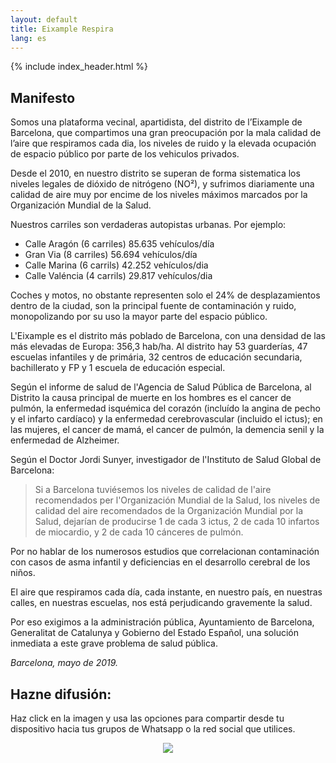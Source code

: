 ```yaml
---
layout: default
title: Eixample Respira
lang: es
---
```


{% include index_header.html %}

## Manifesto

Somos una plataforma vecinal, apartidista, del distrito de l’Eixample de Barcelona, que compartimos una gran preocupación por la mala calidad de l’aire que respiramos cada dia, los niveles de ruido y la elevada ocupación de espacio público por parte de los vehiculos privados.

Desde el 2010, en nuestro distrito se superan de forma sistematica los niveles legales de dióxido de nitrógeno (NO²), y sufrimos diariamente una calidad de aire muy por encime de los niveles máximos marcados por la Organización Mundial de la Salud. 

Nuestros carriles son verdaderas autopistas urbanas. Por ejemplo: 
- Calle Aragón (6 carriles) 85.635 vehículos/día
- Gran Via (8 carriles) 56.694 vehículos/día
- Calle Marina (6 carrils) 42.252 vehículos/dia
- Calle Valéncia (4 carrils) 29.817 vehículos/dia

Coches y motos, no obstante representen solo el 24% de desplazamientos dentro de la ciudad, son la principal fuente de contaminación y ruido, monopolizando por su uso la mayor parte del espacio público.  

L'Eixample es el distrito más poblado de Barcelona, con una densidad de las más elevadas de Europa: 356,3 hab/ha. Al distrito hay 53 guarderías, 47 escuelas infantiles y de primária, 32 centros de educación secundaria, bachillerato y FP y 1 escuela de educación especial. 

Según el informe de salud de l'Agencia de Salud Pública de Barcelona, al Distrito la causa principal de muerte en los hombres es el cancer de pulmón, la enfermedad isquémica del corazón (incluído la angina de pecho y el infarto cardíaco) y la enfermedad cerebrovascular (incluido el ictus); en las mujeres, el cancer de mamá, el cancer de pulmón, la demencia senil y la enfermedad de Alzheimer. 


Según el Doctor Jordi Sunyer, investigador de l'Instituto de Salud Global de Barcelona: 

      
> Si a Barcelona tuviésemos los niveles de calidad de l'aire recomendados per l'Organización Mundial de la Salud, los niveles de calidad del aire recomendados de la Organización Mundial por la Salud, dejarían de producirse 1 de cada 3 ictus, 2 de cada 10 infartos de miocardio, y 2 de cada 10 cánceres de pulmón.

Por no hablar de los numerosos estudios que correlacionan contaminación con casos de asma infantil y deficiencias en el desarrollo cerebral de los niños.

El aire que respiramos cada día, cada instante, en nuestro país, en nuestras calles, en nuestras escuelas, nos está perjudicando gravemente la salud.

Por eso exigimos a la administración pública, Ayuntamiento de Barcelona, Generalitat de Catalunya y Gobierno del Estado Español, una solución inmediata a este grave problema de salud pública.

*Barcelona, mayo de 2019.*

## Hazne difusión:
Haz click en la imagen y usa las opciones para compartir desde tu dispositivo hacia tus grupos de Whatsapp o la red social que utilices. 

<p style="text-align:center;">
<a class="flyer" href="{{ site.baseurl }}/assets/images/flyer_20190721cas.jpg">
  <img src="{{ site.baseurl }}/assets/images/flyer_20190721cas.jpg"/>
</a>
</p>

